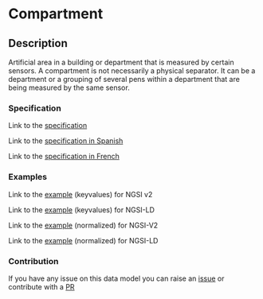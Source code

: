 # Compartment

## Description 

Artificial area in a building or department that is measured by certain sensors. A compartment is not necessarily a physical separator. It can be a department or a grouping of several pens within a department that are being measured by the same sensor.
### Specification

Link to the [specification](https://smart-data-models.github.io/dataModel.Agrifood/Compartment/doc/spec.md)

Link to the [specification in Spanish](https://smart-data-models.github.io/dataModel.Agrifood/Compartment/doc/spec_ES.md)

Link to the [specification in French](https://smart-data-models.github.io/dataModel.Agrifood/Compartment/doc/spec_FR.md)
### Examples

Link to the [example](https://smart-data-models.github.io/dataModel.Agrifood/Compartment/examples/example.json) (keyvalues) for NGSI v2

Link to the [example](https://smart-data-models.github.io/dataModel.Agrifood/Compartment/examples/example.jsonld) (keyvalues) for NGSI-LD

Link to the [example](https://smart-data-models.github.io/dataModel.Agrifood/Compartment/examples/example-normalized.json) (normalized) for NGSI-V2

Link to the [example](https://smart-data-models.github.io/dataModel.Agrifood/Compartment/examples/example-normalized.jsonld) (normalized) for NGSI-LD
### Contribution

 If you have any issue on this data model you can raise an [issue](https://github.com/smart-data-models/dataModel.Agrifood/issues)  or contribute with a [PR](https://github.com/smart-data-models/dataModel.Agrifood/pulls)